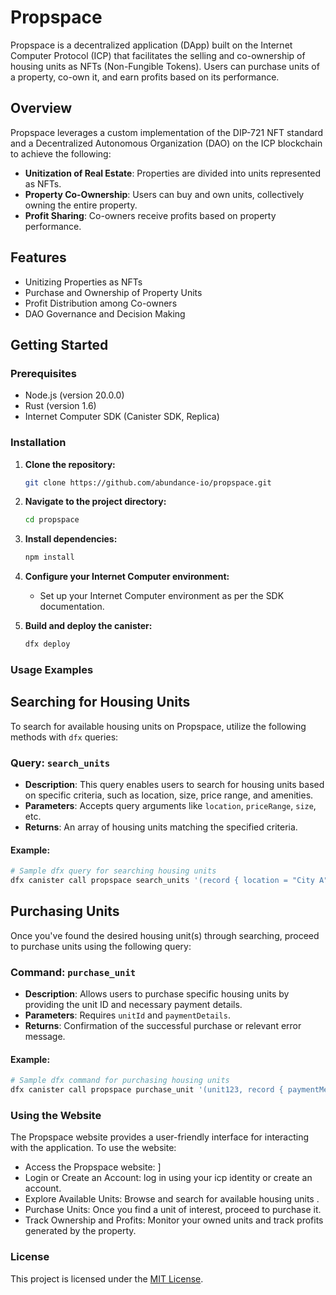 # Propspace

Propspace is a decentralized application (DApp) built on the Internet Computer Protocol (ICP) that facilitates the selling and co-ownership of housing units as NFTs (Non-Fungible Tokens). Users can purchase units of a property, co-own it, and earn profits based on its performance.

## Overview

Propspace leverages a custom implementation of the DIP-721 NFT standard and a Decentralized Autonomous Organization (DAO) on the ICP blockchain to achieve the following:

- **Unitization of Real Estate**: Properties are divided into units represented as NFTs.
- **Property Co-Ownership**: Users can buy and own units, collectively owning the entire property.
- **Profit Sharing**: Co-owners receive profits based on property performance.

## Features

- Unitizing Properties as NFTs
- Purchase and Ownership of Property Units
- Profit Distribution among Co-owners
- DAO Governance and Decision Making

## Getting Started

### Prerequisites

- Node.js (version 20.0.0)
- Rust (version 1.6)
- Internet Computer SDK (Canister SDK, Replica)

### Installation

1. **Clone the repository:**

   ```bash
   git clone https://github.com/abundance-io/propspace.git
   ```

2. **Navigate to the project directory:**

   ```bash
   cd propspace
   ```

3. **Install dependencies:**

   ```bash
   npm install
   ```

4. **Configure your Internet Computer environment:**

   - Set up your Internet Computer environment as per the SDK documentation.

5. **Build and deploy the canister:**
   ```bash
   dfx deploy
   ```

### Usage Examples

## Searching for Housing Units

To search for available housing units on Propspace, utilize the following methods with `dfx` queries:

### Query: `search_units`

- **Description**: This query enables users to search for housing units based on specific criteria, such as location, size, price range, and amenities.
- **Parameters**: Accepts query arguments like `location`, `priceRange`, `size`, etc.
- **Returns**: An array of housing units matching the specified criteria.

#### Example:

```bash
# Sample dfx query for searching housing units
dfx canister call propspace search_units '(record { location = "City A"; priceRange = "$100,000 - $200,000"; size = "2 bedrooms"; })'
```

## Purchasing Units

Once you've found the desired housing unit(s) through searching, proceed to purchase units using the following query:

### Command: `purchase_unit`

- **Description**: Allows users to purchase specific housing units by providing the unit ID and necessary payment details.
- **Parameters**: Requires `unitId` and `paymentDetails`.
- **Returns**: Confirmation of the successful purchase or relevant error message.

#### Example:

```bash
# Sample dfx command for purchasing housing units
dfx canister call propspace purchase_unit '(unit123, record { paymentMethod = "Credit Card"; amount = "$150,000"; })'
```

### Using the Website

The Propspace website provides a user-friendly interface for interacting with the application. To use the website:

- Access the Propspace website: ]
- Login or Create an Account: log in using your icp identity or create an account.
- Explore Available Units: Browse and search for available housing units .
- Purchase Units: Once you find a unit of interest, proceed to purchase it.
- Track Ownership and Profits: Monitor your owned units and track profits generated by the property.

### License

This project is licensed under the [MIT License](LICENSE).

